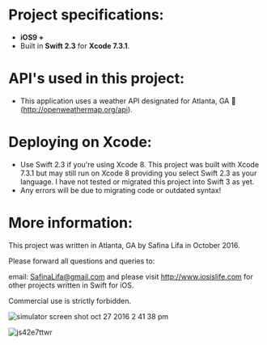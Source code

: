 # Project specifications: 
* **iOS9 +**
* Built in **Swift 2.3** for **Xcode 7.3.1**.

# API's used in this project: 
* This application uses a weather API designated for Atlanta, GA 🍑 (http://openweathermap.org/api).

# Deploying on Xcode: 
* Use Swift 2.3 if you're using Xcode 8. This project was built with Xcode 7.3.1 but may still run on Xcode 8 providing you select Swift 2.3 as your language. I have not tested or migrated this project into Swift 3 as yet.
* Any errors will be due to migrating code or outdated syntax!


# More information:
This project was written in Atlanta, GA by Safina Lifa in October 2016.

Please forward all questions and queries to:

email: SafinaLifa@gmail.com and please visit http://www.iosislife.com for other projects written in Swift for iOS.

Commercial use is strictly forbidden.


![simulator screen shot oct 27 2016 2 41 38 pm](https://cloud.githubusercontent.com/assets/21044119/19780946/376f215e-9c55-11e6-9249-1cbef020e72b.png)

![js42e7ttwr](https://cloud.githubusercontent.com/assets/21044119/19780636/e3f51476-9c53-11e6-871e-d7c4f3a7f1d1.gif)


